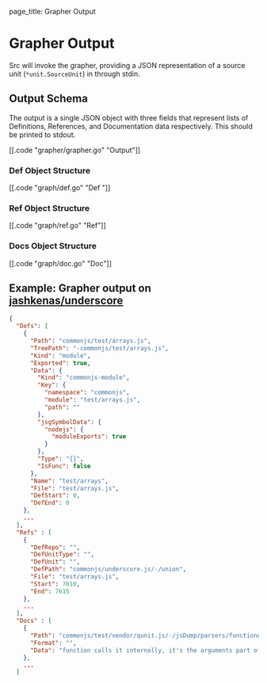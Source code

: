 page_title: Grapher Output

# Grapher Output

Src will invoke the grapher, providing a JSON representation of a source unit (`*unit.SourceUnit`)
in through stdin.

## Output Schema

The output is a single JSON object with three fields that represent lists of
Definitions, References, and Documentation data respectively. This should be printed to stdout.

[[.code "grapher/grapher.go" "Output"]]

### Def Object Structure
[[.code "graph/def.go" "Def "]]

### Ref Object Structure
[[.code "graph/ref.go" "Ref"]]

### Docs Object Structure
[[.code "graph/doc.go" "Doc"]]

## Example: Grapher output on [jashkenas/underscore](https://github.com/jashkenas/underscore)
```json
{
  "Defs": [
    {
      "Path": "commonjs/test/arrays.js",
      "TreePath": "-commonjs/test/arrays.js",
      "Kind": "module",
      "Exported": true,
      "Data": {
        "Kind": "commonjs-module",
        "Key": {
          "namespace": "commonjs",
          "module": "test/arrays.js",
          "path": ""
        },
        "jsgSymbolData": {
          "nodejs": {
            "moduleExports": true
          }
        },
        "Type": "{}",
        "IsFunc": false
      },
      "Name": "test/arrays",
      "File": "test/arrays.js",
      "DefStart": 0,
      "DefEnd": 0
    },
    ...
  ],
  "Refs" : [
    {
      "DefRepo": "",
      "DefUnitType": "",
      "DefUnit": "",
      "DefPath": "commonjs/underscore.js/-/union",
      "File": "test/arrays.js",
      "Start": 7610,
      "End": 7615
    },
    ...
  ],
  "Docs" : [
    {
      "Path": "commonjs/test/vendor/qunit.js/-/jsDump/parsers/functionArgs",
      "Format": "",
      "Data": "function calls it internally, it's the arguments part of the function"
    },
    ...
  ]
```
